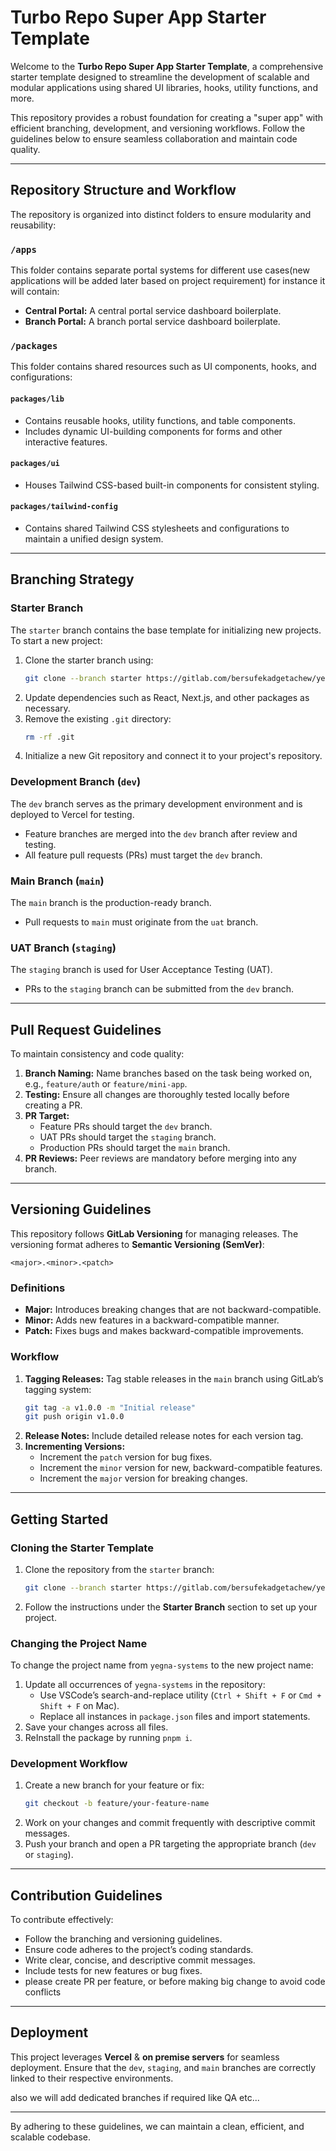 # Turbo Repo Super App Starter Template

Welcome to the **Turbo Repo Super App Starter Template**, a comprehensive starter template designed to streamline the development of scalable and modular applications using shared UI libraries, hooks, utility functions, and more.

This repository provides a robust foundation for creating a "super app" with efficient branching, development, and versioning workflows. Follow the guidelines below to ensure seamless collaboration and maintain code quality.

---

## Repository Structure and Workflow

The repository is organized into distinct folders to ensure modularity and reusability:

### `/apps`

This folder contains separate portal systems for different use cases(new applications will be added later based on project requirement) for instance it will contain:

- **Central Portal:** A central portal service dashboard boilerplate.
- **Branch Portal:** A branch portal service dashboard boilerplate.

### `/packages`

This folder contains shared resources such as UI components, hooks, and configurations:

#### `packages/lib`

- Contains reusable hooks, utility functions, and table components.
- Includes dynamic UI-building components for forms and other interactive features.

#### `packages/ui`

- Houses Tailwind CSS-based built-in components for consistent styling.

#### `packages/tailwind-config`

- Contains shared Tailwind CSS stylesheets and configurations to maintain a unified design system.

---

## Branching Strategy

### **Starter Branch**

The `starter` branch contains the base template for initializing new projects. To start a new project:

1. Clone the starter branch using:
   ```bash
   git clone --branch starter https://gitlab.com/bersufekadgetachew/yegna-systems-web.git
   ```
2. Update dependencies such as React, Next.js, and other packages as necessary.
3. Remove the existing `.git` directory:
   ```bash
   rm -rf .git
   ```
4. Initialize a new Git repository and connect it to your project's repository.

### **Development Branch (`dev`)**

The `dev` branch serves as the primary development environment and is deployed to Vercel for testing.

- Feature branches are merged into the `dev` branch after review and testing.
- All feature pull requests (PRs) must target the `dev` branch.

### **Main Branch (`main`)**

The `main` branch is the production-ready branch.

- Pull requests to `main` must originate from the `uat` branch.

### **UAT Branch (`staging`)**

The `staging` branch is used for User Acceptance Testing (UAT).

- PRs to the `staging` branch can be submitted from the `dev` branch.

---

## Pull Request Guidelines

To maintain consistency and code quality:

1. **Branch Naming:** Name branches based on the task being worked on, e.g., `feature/auth` or `feature/mini-app`.
2. **Testing:** Ensure all changes are thoroughly tested locally before creating a PR.
3. **PR Target:**
   - Feature PRs should target the `dev` branch.
   - UAT PRs should target the `staging` branch.
   - Production PRs should target the `main` branch.
4. **PR Reviews:** Peer reviews are mandatory before merging into any branch.

---

## Versioning Guidelines

This repository follows **GitLab Versioning** for managing releases. The versioning format adheres to **Semantic Versioning (SemVer)**:

```
<major>.<minor>.<patch>
```

### Definitions

- **Major:** Introduces breaking changes that are not backward-compatible.
- **Minor:** Adds new features in a backward-compatible manner.
- **Patch:** Fixes bugs and makes backward-compatible improvements.

### Workflow

1. **Tagging Releases:** Tag stable releases in the `main` branch using GitLab’s tagging system:
   ```bash
   git tag -a v1.0.0 -m "Initial release"
   git push origin v1.0.0
   ```
2. **Release Notes:** Include detailed release notes for each version tag.
3. **Incrementing Versions:**
   - Increment the `patch` version for bug fixes.
   - Increment the `minor` version for new, backward-compatible features.
   - Increment the `major` version for breaking changes.

---

## Getting Started

### Cloning the Starter Template

1. Clone the repository from the `starter` branch:
   ```bash
   git clone --branch starter https://gitlab.com/bersufekadgetachew/yegna-systems-web.git
   ```
2. Follow the instructions under the **Starter Branch** section to set up your project.

### Changing the Project Name

To change the project name from `yegna-systems` to the new project name:

1. Update all occurrences of `yegna-systems` in the repository:
   - Use VSCode’s search-and-replace utility (`Ctrl + Shift + F` or `Cmd + Shift + F` on Mac).
   - Replace all instances in `package.json` files and import statements.
2. Save your changes across all files.
3. ReInstall the package by running `pnpm i`.
### Development Workflow

1. Create a new branch for your feature or fix:
   ```bash
   git checkout -b feature/your-feature-name
   ```
2. Work on your changes and commit frequently with descriptive commit messages.
3. Push your branch and open a PR targeting the appropriate branch (`dev` or `staging`).

---

## Contribution Guidelines

To contribute effectively:

- Follow the branching and versioning guidelines.
- Ensure code adheres to the project’s coding standards.
- Write clear, concise, and descriptive commit messages.
- Include tests for new features or bug fixes.
- please create PR per feature, or before making big change to avoid code conflicts

---

## Deployment

This project leverages **Vercel** & **on premise servers** for seamless deployment. Ensure that the `dev`, `staging`, and `main` branches are correctly linked to their respective environments.

also we will add dedicated branches if required like QA etc...

---

By adhering to these guidelines, we can maintain a clean, efficient, and scalable codebase.
